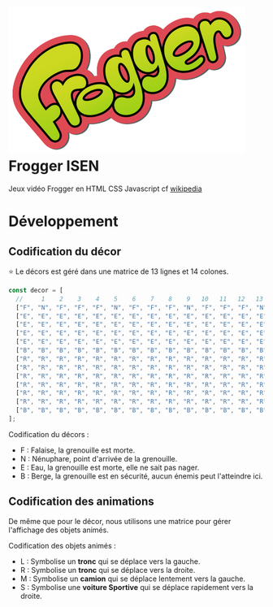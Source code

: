 # ![logo](Frogger-logo.svg)  Frogger ISEN

Jeux vidéo Frogger en HTML CSS Javascript cf [wikipedia](https://fr.wikipedia.org/wiki/Frogger)

# Développement

## Codification du décor

⭐ Le décors est géré dans une matrice de 13 lignes et 14 colones.

``` javascript
const decor = [
  //     1    2    3    4    5    6    7    8    9   10   11   12   13
  ["F", "N", "F", "F", "F", "N", "F", "F", "F", "N", "F", "F", "F", "N"],
  ["E", "E", "E", "E", "E", "E", "E", "E", "E", "E", "E", "E", "E", "E"],
  ["E", "E", "E", "E", "E", "E", "E", "E", "E", "E", "E", "E", "E", "E"],
  ["E", "E", "E", "E", "E", "E", "E", "E", "E", "E", "E", "E", "E", "E"],
  ["E", "E", "E", "E", "E", "E", "E", "E", "E", "E", "E", "E", "E", "E"],
  ["B", "B", "B", "B", "B", "B", "B", "B", "B", "B", "B", "B", "B", "B"],
  ["R", "R", "R", "R", "R", "R", "R", "R", "R", "R", "R", "R", "R", "R"],
  ["R", "R", "R", "R", "R", "R", "R", "R", "R", "R", "R", "R", "R", "R"],
  ["R", "R", "R", "R", "R", "R", "R", "R", "R", "R", "R", "R", "R", "R"],
  ["R", "R", "R", "R", "R", "R", "R", "R", "R", "R", "R", "R", "R", "R"],
  ["R", "R", "R", "R", "R", "R", "R", "R", "R", "R", "R", "R", "R", "R"],
  ["R", "R", "R", "R", "R", "R", "R", "R", "R", "R", "R", "R", "R", "R"],
  ["B", "B", "B", "B", "B", "B", "B", "B", "B", "B", "B", "B", "B", "B"],
];

```
Codification du décors : 
* F : Falaise, la grenouille est morte. 
* N : Nénuphare, point d'arrivée de la grenouille.
* E : Eau, la grenouille est morte, elle ne sait pas nager.
* B : Berge, la grenouille est en sécurité, aucun énemis peut l'atteindre ici.


## Codification des animations
De même que pour le décor, nous utilisons une matrice pour gérer l'affichage des objets animés. 

Codification des objets animés : 
* L : Symbolise un **tronc** qui se déplace vers la gauche.
* R : Symbolise un **tronc** qui se déplace vers la droite.
* M : Symbolise un **camion** qui se déplace lentement vers la gauche.
* S : Symbolise une **voiture Sportive** qui se déplace rapidement vers la droite.





